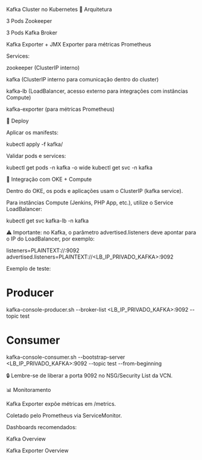 Kafka Cluster no Kubernetes
📌 Arquitetura

3 Pods Zookeeper

3 Pods Kafka Broker

Kafka Exporter + JMX Exporter para métricas Prometheus

Services:

zookeeper (ClusterIP interno)

kafka (ClusterIP interno para comunicação dentro do cluster)

kafka-lb (LoadBalancer, acesso externo para integrações com instâncias Compute)

kafka-exporter (para métricas Prometheus)

🚀 Deploy

Aplicar os manifests:

kubectl apply -f kafka/


Validar pods e services:

kubectl get pods -n kafka -o wide
kubectl get svc -n kafka

🔗 Integração com OKE + Compute

Dentro do OKE, os pods e aplicações usam o ClusterIP (kafka service).

Para instâncias Compute (Jenkins, PHP App, etc.), utilize o Service LoadBalancer:

kubectl get svc kafka-lb -n kafka


⚠️ Importante: no Kafka, o parâmetro advertised.listeners deve apontar para o IP do LoadBalancer, por exemplo:

listeners=PLAINTEXT://:9092
advertised.listeners=PLAINTEXT://<LB_IP_PRIVADO_KAFKA>:9092


Exemplo de teste:

# Producer
kafka-console-producer.sh --broker-list <LB_IP_PRIVADO_KAFKA>:9092 --topic test

# Consumer
kafka-console-consumer.sh --bootstrap-server <LB_IP_PRIVADO_KAFKA>:9092 --topic test --from-beginning


🔒 Lembre-se de liberar a porta 9092 no NSG/Security List da VCN.

📊 Monitoramento

Kafka Exporter expõe métricas em /metrics.

Coletado pelo Prometheus via ServiceMonitor.

Dashboards recomendados:

Kafka Overview

Kafka Exporter Overview
